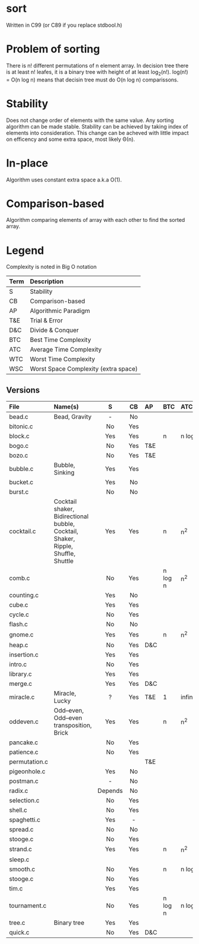 # sort
Written in C99 (or C89 if you replace stdbool.h)

# Problem of sorting
There is n! different permutations of n element array.
In decision tree there is at least n! leafes, it is a binary tree with height of at least log<sub>2</sub>(n!).
log(n!) = O(n log n) means that decisin tree must do O(n log n) comparissons.

# Stability
Does not change order of elements with the same value.
Any sorting algorithm can be made stable. 
Stability can be achieved by taking index of elements into consideration.
This change can be acheved with little impact on efficency and some extra space, most likely Θ(n).

# In-place
Algorithm uses constant extra space a.k.a O(1).

# Comparison-based
Algorithm comparing elements of array with each other to find the sorted array.

# Legend
Complexity is noted in Big O notation

| Term | Description                          |
|:-----|:-------------------------------------|
| S    | Stability                            |
| CB   | Comparison-based                     |
| AP   | Algorithmic Paradigm                 |
| T&E  | Trial & Error                        |
| D&C  | Divide & Conquer                     |
| BTC  | Best Time Complexity                 |
| ATC  | Average Time Complexity              |
| WTC  | Worst Time Complexity                |
| WSC  | Worst Space Complexity (extra space) |

## Versions

| File          | Name(s)                                                                           |  S  | CB  | AP  |   BTC   | ATC | WTC | WSC |
|:--------------|:----------------------------------------------------------------------------------|:---:|:---:|:----|:--------|:----|:----|:---:|
| bead.c        | Bead, Gravity                                                                     | -   | No  |     |                      |                         |                       |
| bitonic.c     |                                                                                   | No  | Yes |     |                      |                         |                       |
| block.c       |                                                                                   | Yes | Yes |     | n       | n log n | n log n | 1 |
| bogo.c        |                                                                                   | No  | Yes | T&E |                      |                         |                       |
| bozo.c        |                                                                                   | No  | Yes | T&E |                      |                         |                       |
| bubble.c      | Bubble, Sinking                                                                   | Yes | Yes |     |                      |                         |                       |
| bucket.c      |                                                                                   | Yes | No  |     |                      |                         |                       |
| burst.c       |                                                                                   | No  | No  |     |                      |                         |                       |
| cocktail.c    | Cocktail shaker, Bidirectional bubble, Cocktail, Shaker, Ripple, Shuffle, Shuttle | Yes | Yes |     | n       | n<sup>2</sup> | n<sup>2</sup> | 1 |
| comb.c        |                                                                                   | No  | Yes |     | n log n | n<sup>2</sup> | n<sup>2</sup> | 1 |
| counting.c    |                                                                                   | Yes | No  |     |                      |                         |                       |
| cube.c        |                                                                                   | Yes | Yes |     |                      |                         |                       |
| cycle.c       |                                                                                   | No  | Yes |     |                      |                         |                       |
| flash.c       |                                                                                   | No  | No  |     |                      |                         |                       |
| gnome.c       |                                                                                   | Yes | Yes |     | n       | n<sup>2</sup> | n<sup>2</sup> | 1 |
| heap.c        |                                                                                   | No  | Yes | D&C |                      |                         |                       |
| insertion.c   |                                                                                   | Yes | Yes |     |                      |                         |                       |
| intro.c       |                                                                                   | No  | Yes |     |                      |                         |                       |
| library.c     |                                                                                   | Yes | Yes |     |                      |                         |                       |
| merge.c       |                                                                                   | Yes | Yes | D&C |                      |                         |                       |                        
| miracle.c     | Miracle, Lucky                                                                    | ?   | Yes | T&E | 1       | infinity      | infinity      | 1 |
| oddeven.c     | Odd–even, Odd–even transposition, Brick                                           | Yes | Yes |     | n       | n<sup>2</sup> | n<sup>2</sup> | 1 |
| pancake.c     |                                                                                   | No  | Yes |     |                      |                         |                       |
| patience.c    |                                                                                   | No  | Yes |     |                      |                         |                       |
| permutation.c |                                                                                   |     |     | T&E |                      |                         |                       |
| pigeonhole.c  |                                                                                   | Yes | No  |     |                      |                         |                       |
| postman.c     |                                                                                   | -   | No  |     |                      |                         |                       |
| radix.c       |                                                                                   | Depends | No  |     |                      |                         |                       |
| selection.c   |                                                                                   | No  | Yes |     |                      |                         |                       |
| shell.c       |                                                                                   | No  | Yes |     |                      |                         |                       |
| spaghetti.c   |                                                                                   | Yes | -   |     |                      |                         |                       |
| spread.c      |                                                                                   | No  | No  |     |                      |                         |                       |
| stooge.c      |                                                                                   | No  | Yes |     |                      |                         |                       |
| strand.c      |                                                                                   | Yes | Yes |     | n       | n<sup>2</sup> | n<sup>2</sup> | n |
| sleep.c       |                                                                                   |     |     |     |                      |                         |                       |
| smooth.c      |                                                                                   | No  | Yes |     | n       | n log n | n log n | 1 |
| stooge.c      |                                                                                   | No  | Yes |     |                      |                         |                       |
| tim.c         |                                                                                   | Yes | Yes |     |                      |                         |                       |
| tournament.c  |                                                                                   | No  | Yes |     | n log n | n log n        | n log n | n |                       |
| tree.c        | Binary tree                                                                       | Yes | Yes |     |                      |                         |                       |
| quick.c       |                                                                                   | No  | Yes | D&C |                      |                         |                       |
